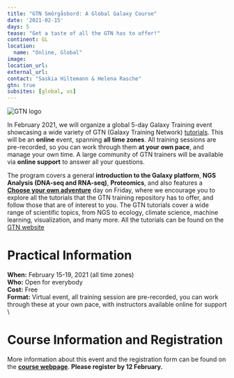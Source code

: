 ```yaml
---
title: "GTN Smörgåsbord: A Global Galaxy Course"
date: '2021-02-15'
days: 5
tease: "Get a taste of all the GTN has to offer!"
continent: GL
location:
  name: "Online, Global"
image:
location_url:
external_url:
contact: "Saskia Hiltemann & Helena Rasche"
gtn: true
subsites: [global, us]
---
```


<img class="float-right" style="max-width: 500px;" src="/images/galaxy-logos/GTNLogo300.png" alt="GTN logo"/>

In February 2021, we will organize a global 5-day Galaxy Training event showcasing a wide variety of GTN (Galaxy Training Network) [tutorials](https://training.galaxyproject.org). This will be an **online** event, spanning **all time zones**. All training sessions are pre-recorded, so you can work through them **at your own pace**, and manage your own time. A large community of GTN trainers will be available via **online support** to answer all your questions.

The program covers a general **introduction to the Galaxy platform**, **NGS Analysis (DNA-seq and RNA-seq)**, **Proteomics**, and also features a [**Choose your own adventure**](https://en.wikipedia.org/wiki/Choose_Your_Own_Adventure) day on Friday, where we encourage you to explore all the tutorials that the GTN training repository has to offer, and follow those that are of interest to you. The GTN tutorials cover a wide range of scientific topics, from NGS to ecology, climate science, machine learning, visualization, and many more. All the tutorials can be found on the [GTN website](https://training.galaxyproject.org)

# Practical Information

**When:** February 15-19, 2021 (all time zones) <br/>
**Who:** Open for everybody <br/>
**Cost:** Free <br/>
**Format:** Virtual event, all training session are pre-recorded, you can work through these at your own pace, with instructors available online for support \\

# Course Information and Registration

More information about this event and the registration form can be found on the [**course webpage**](https://shiltemann.github.io/global-galaxy-course/). **Please register by 12 February.**

